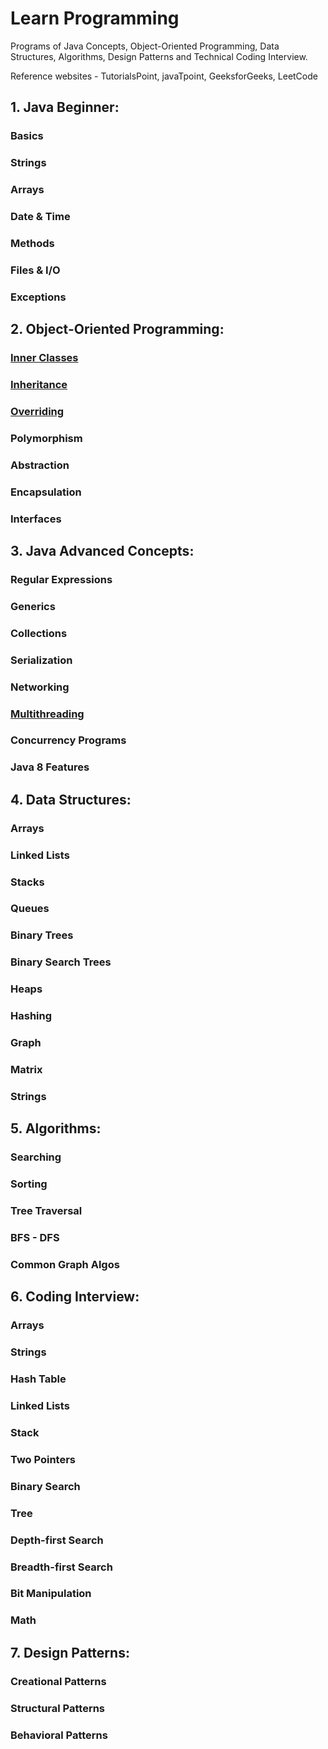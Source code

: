 # Learn Programming

Programs of Java Concepts, Object-Oriented Programming, Data Structures, Algorithms, Design Patterns and Technical Coding Interview. 

Reference websites - TutorialsPoint, javaTpoint, GeeksforGeeks, LeetCode

## 1. Java Beginner:

### Basics

### Strings

### Arrays

### Date & Time

### Methods

### Files & I/O

### Exceptions

## 2. Object-Oriented Programming:

### [Inner Classes](Object-Oriented-Programming/inner_class)

### [Inheritance](Object-Oriented-Programming/inheritance)

### [Overriding](Object-Oriented-Programming/overriding)

### Polymorphism

### Abstraction

### Encapsulation

### Interfaces

## 3. Java Advanced Concepts:

### Regular Expressions

### Generics

### Collections

### Serialization

### Networking

### [Multithreading](Java-Advanced-Concepts/multithreading)

### Concurrency Programs

### Java 8 Features

## 4. Data Structures:

### Arrays

### Linked Lists

### Stacks

### Queues

### Binary Trees

### Binary Search Trees

### Heaps

### Hashing

### Graph

### Matrix

### Strings

## 5. Algorithms:

### Searching

### Sorting

### Tree Traversal

### BFS - DFS

### Common Graph Algos

## 6. Coding Interview:

### Arrays

### Strings

### Hash Table

### Linked Lists

### Stack

### Two Pointers

### Binary Search

### Tree

### Depth-first Search

### Breadth-first Search

### Bit Manipulation

### Math

## 7. Design Patterns:

### Creational Patterns

### Structural Patterns

### Behavioral Patterns
